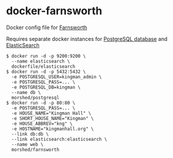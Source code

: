 # docker-farnsworth

Docker config file for [Farnsworth](https://github.com/knagra/farnsworth)

Requires separate docker instances for [PostgreSQL database](https://registry.hub.docker.com/u/morshed/postgresql) and [ElasticSearch](https://registry.hub.docker.com/u/dockerfile/elasticsearch)

```
$ docker run -d -p 9200:9200 \
  --name elasticsearch \
  dockerfile/elasticsearch
$ docker run -d -p 5432:5432 \
  -e POSTGRESQL_USER=kingman_admin \
  -e POSTGRESQL_PASS=... \
  -e POSTGRESQL_DB=kingman \
  --name db \
  morshed/postgresql
$ docker run -d -p 80:80 \
  -e POSTGRESQL_PASS=... \
  -e HOUSE_NAME="Kingman Hall" \
  -e SHORT_HOUSE_NAME="Kingman" \
  -e HOUSE_ABBREV="kng" \
  -e HOSTNAME="kingmanhall.org" \
  --link db:db \
  --link elasticsearch:elasticsearch \
  --name web \
  morshed/farnsworth
```

